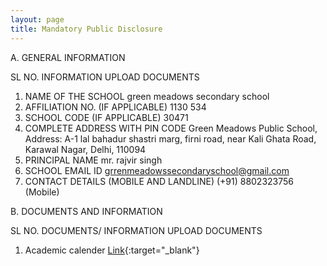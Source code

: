 ```yaml
---
layout: page
title: Mandatory Public Disclosure
---
```


A. GENERAL INFORMATION

SL NO.	INFORMATION	UPLOAD DOCUMENTS
1.	NAME OF THE SCHOOL	green meadows secondary school
2.	AFFILIATION NO. (IF APPLICABLE)	1130 534
3.	SCHOOL CODE (IF APPLICABLE)	30471
4.	COMPLETE ADDRESS WITH PIN CODE	Green Meadows Public School, Address: A-1 lal bahadur shastri marg,
firni road, near Kali Ghata Road,
Karawal Nagar, Delhi, 110094
5.	PRINCIPAL NAME mr. rajvir singh
6.	SCHOOL EMAIL ID	grrenmeadowssecondaryschool@gmail.com
7.	CONTACT DETAILS (MOBILE AND LANDLINE)	(+91) 8802323756 (Mobile)

B. DOCUMENTS AND INFORMATION

SL NO.	DOCUMENTS/ INFORMATION	UPLOAD DOCUMENTS
1. Academic calender [Link](https://drive.google.com/drive/folders/1zWJJ3DXmfQLBCq2KYnwAsupljPtIpN8q){:target="_blank"}
